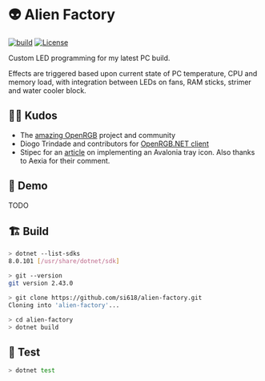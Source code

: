 # 👽 Alien Factory

[![build](https://github.com/si618/alien-factory/actions/workflows/build.yml/badge.svg)](https://github.com/si618/alien-factory/actions/workflows/build.yml)
[![License](https://img.shields.io/badge/license-Apache_2.0-blue.svg)](LICENSE)

Custom LED programming for my latest PC build.

Effects are triggered based upon current state of PC temperature, CPU and memory load, with integration between LEDs on
fans, RAM sticks, strimer and water cooler block.

## 🙇‍♂️ Kudos

- The [amazing OpenRGB](https://openrgb.org) project and community
- Diogo Trindade and contributors for [OpenRGB.NET client](https://github.com/diogotr7/OpenRGB.NET)
- Stipec for an [article](https://dev.to/stipecmv/touch001-solving-tray-icon-and-minimalize-ui-problem-on-arch-linux-with-c-in-avalonia-1f2g)
on implementing an Avalonia tray icon. Also thanks to Aexia for their comment.

## 🎉 Demo

TODO

## 🏗 Build️

```bash
> dotnet --list-sdks
8.0.101 [/usr/share/dotnet/sdk]

> git --version
git version 2.43.0

> git clone https://github.com/si618/alien-factory.git
Cloning into 'alien-factory'...

> cd alien-factory
> dotnet build
```

## 🧪 Test

```bash
> dotnet test
```
